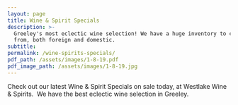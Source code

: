 ```yaml
---
layout: page
title: Wine & Spirit Specials
description: >-
  Greeley's most eclectic wine selection! We have a huge inventory to choose
  from, both foreign and domestic.
subtitle:
permalink: /wine-spirits-specials/
pdf_path: /assets/images/1-8-19.pdf
pdf_image_path: /assets/images/1-8-19.jpg
---
```


Check out our latest Wine & Spirit Specials on sale today, at Westlake Wine & Spirits.  We have the best eclectic wine selection in Greeley.